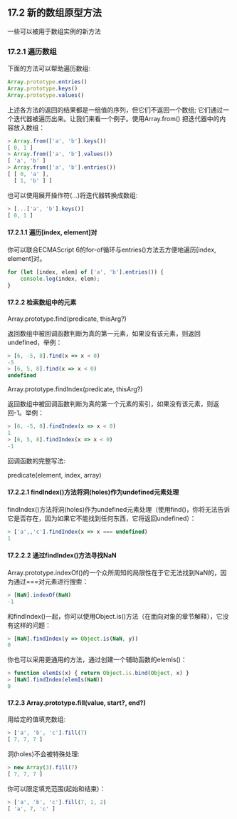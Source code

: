 ## 17.2 新的数组原型方法

一些可以被用于数组实例的新方法

### 17.2.1 遍历数组

下面的方法可以帮助遍历数组:

```javascript
Array.prototype.entries()
Array.prototype.keys()
Array.prototype.values()
```
上述各方法的返回的结果都是一组值的序列，但它们不返回一个数组; 它们通过一个迭代器被遍历出来。让我们来看一个例子。使用Array.from() 把迭代器中的内容放入数组：

```javascript
> Array.from(['a', 'b'].keys())
[ 0, 1 ]
> Array.from(['a', 'b'].values())
[ 'a', 'b' ]
> Array.from(['a', 'b'].entries())
[ [ 0, 'a' ],
  [ 1, 'b' ] ]
```
  
也可以使用展开操作符(...)将迭代器转换成数组:

```javascript
> [...['a', 'b'].keys()]
[ 0, 1 ]
```

#### 17.2.1.1 遍历[index, element]对

你可以联合ECMAScript 6的for-of循环与entries()方法去方便地遍历[index, element]对。

```javascript
for (let [index, elem] of ['a', 'b'].entries()) {
    console.log(index, elem);
}
```

#### 17.2.2 检索数组中的元素

Array.prototype.find(predicate, thisArg?)

返回数组中被回调函数判断为真的第一元素，如果没有该元素，则返回undefined，举例：

```javascript
> [6, -5, 8].find(x => x < 0)
-5
> [6, 5, 8].find(x => x < 0)
undefined
```
Array.prototype.findIndex(predicate, thisArg?)

返回数组中被回调函数判断为真的第一个元素的索引，如果没有该元素，则返回-1。举例：

```javascript
> [6, -5, 8].findIndex(x => x < 0)
1
> [6, 5, 8].findIndex(x => x < 0)
-1
```

回调函数的完整写法:

predicate(element, index, array)

#### 17.2.2.1 findIndex()方法将洞(holes)作为undefined元素处理

findIndex()方法将洞(holes)作为undefined元素处理（使用find()，你将无法告诉它是否存在，因为如果它不能找到任何东西，它将返回undefined）：

```javascript
> ['a',,'c'].findIndex(x => x === undefined)
1
```

#### 17.2.2.2 通过findIndex()方法寻找NaN

Array.prototype.indexOf()的一个众所周知的局限性在于它无法找到NaN的，因为通过===对元素进行搜索：

```javascript
> [NaN].indexOf(NaN)
-1
```

和findIndex()一起，你可以使用Object.is()方法（在面向对象的章节解释），它没有这样的问题：

```javascript
> [NaN].findIndex(y => Object.is(NaN, y))
0
```

你也可以采用更通用的方法，通过创建一个辅助函数的elemIs()：

```javascript
> function elemIs(x) { return Object.is.bind(Object, x) }
> [NaN].findIndex(elemIs(NaN))
0
```

#### 17.2.3 Array.prototype.fill(value, start?, end?)
用给定的值填充数组:

```javascript
> ['a', 'b', 'c'].fill(7)
[ 7, 7, 7 ]
```

洞(holes)不会被特殊处理:

```javascript
> new Array(3).fill(7)
[ 7, 7, 7 ]
```
你可以限定填充范围(起始和结束)：

```javascript
> ['a', 'b', 'c'].fill(7, 1, 2)
[ 'a', 7, 'c' ]
```
